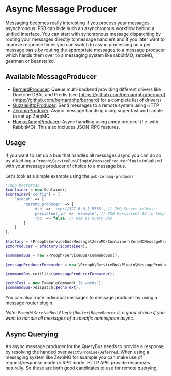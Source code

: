 # Async Message Producer

Messaging becomes really interesting if you process your messages asynchronous. PSB can
hide such an asynchronous workflow behind a unified interface. You can start with synchronous message
dispatching by routing your messages directly to message handlers and if you later want to improve response
times you can switch to async processing on a per message basis by routing the appropriate messages to a
message producer which hands them over to a messaging system like rabbitMQ, zeroMQ, gearman or beanstalkd.

## Available MessageProducer

- [BernardProducer](https://github.com/prooph/psb-bernard-producer): Queue multi-backend providing different
  drivers like Doctrine DBAL and Predis (see
  [https://github.com/bernardphp/bernard](https://github.com/bernardphp/bernard) for a complete list of drivers)
- [GuzzleHttpProducer](https://github.com/prooph/psb-http-producer): Send messages to a remote system using
  HTTP
- [ZeromqProducer](https://github.com/prooph/psb-zeromq-producer): Async message handling using super fast
and simple to set up ZeroMQ
- [HumusAmqpProducer](https://github.com/prolic/humus-amqp-producer): Async handling using amqp protocol
(f.e. with RabbitMQ). This also includes JSON-RPC features.

## Usage

If you want to set up a bus that handles all messages async you can do so by attaching a
`Prooph\ServiceBus\Plugin\MessageProducerPlugin` initialized with your message producer of choice
to a message bus.

Let's look at a simple example using the `psb-zeromq-producer`

```php
//app bootstrap
$container = new Container;
$container['config'] = [
    'prooph' => [
        'zeromq_producer' => [
            'dsn' => 'tcp://127.0.0.1:5555', // ZMQ Server Address.
            'persistent_id' => 'example', // ZMQ Persistent ID to keep connections alive between requests.
            'rpc' => false, // Use as Query Bus.
        ]
    ]
];

$factory = \Prooph\ServiceBus\Message\ZeroMQ\Container\ZeroMQMessageProducerFactory;
$zmqProducer = $factory($container);

$commandBus = new \Prooph\ServiceBus\CommandBus();

$messageProducerForwarder = new \Prooph\ServiceBus\Plugin\MessageProducerPlugin($zmqProducer);

$commandBus->utilize($messageProducerForwarder);

$echoText = new ExampleCommand('It works');
$commandBus->dispatch($echoText);
```

You can also route individual messages to message producer by using a message router plugin.

*Note: `Prooph\ServiceBus\Plugin\Router\RegexRouter` is a good choice
if you want to handle all messages of a specific namespace async.*

## Async Querying

An async message producer for the QueryBus needs to provide a response by resolving the handed over
`React\Promise\Deferred`. When using a messaging system like ZeroMQ for example you can make use of
request/response mode or RPC mode. HTTP APIs provide responses naturally. So these are both good
candidates to use for remote querying.
